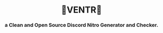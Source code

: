 <h1 align="center">
💎VENTR💎
</h1>
<h3 align="center">
a Clean and Open Source Discord Nitro Generator and Checker.
</h3>

